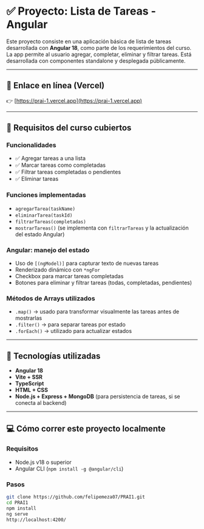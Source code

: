 # ✅ Proyecto: Lista de Tareas - Angular

Este proyecto consiste en una aplicación básica de lista de tareas desarrollada con **Angular 18**, como parte de los requerimientos del curso. La app permite al usuario agregar, completar, eliminar y filtrar tareas. Está desarrollada con componentes standalone y desplegada públicamente.

---

## 🔗 Enlace en línea (Vercel)

👉 [https://prai-1.vercel.app](https://prai-1.vercel.app)

---

## 🎯 Requisitos del curso cubiertos

### Funcionalidades

- ✅ Agregar tareas a una lista
- ✅ Marcar tareas como completadas
- ✅ Filtrar tareas completadas o pendientes
- ✅ Eliminar tareas

### Funciones implementadas

- `agregarTarea(taskName)`  
- `eliminarTarea(taskId)`  
- `filtrarTareas(completadas)`  
- `mostrarTareas()` (se implementa con `filtrarTareas` y la actualización del estado Angular)

### Angular: manejo del estado

- Uso de `[(ngModel)]` para capturar texto de nuevas tareas
- Renderizado dinámico con `*ngFor`
- Checkbox para marcar tareas completadas
- Botones para eliminar y filtrar tareas (todas, completadas, pendientes)

### Métodos de Arrays utilizados

- `.map()` → usado para transformar visualmente las tareas antes de mostrarlas
- `.filter()` → para separar tareas por estado
- `.forEach()` → utilizado para actualizar estados

---

## 🧠 Tecnologías utilizadas

- **Angular 18**
- **Vite + SSR**
- **TypeScript**
- **HTML + CSS**
- **Node.js + Express + MongoDB** (para persistencia de tareas, si se conecta al backend)

---

## 💻 Cómo correr este proyecto localmente

### Requisitos

- Node.js v18 o superior
- Angular CLI (`npm install -g @angular/cli`)

### Pasos

```bash
git clone https://github.com/felipemeza07/PRAI1.git
cd PRAI1
npm install
ng serve
http://localhost:4200/
